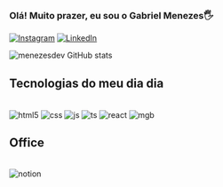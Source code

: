 ### Olá! Muito prazer, eu sou o Gabriel Menezes🖐️

[![Instagram](https://img.shields.io/badge/Instagram-E4405F?style=for-the-badge&logo=instagram&logoColor=white)](https://www.instagram.com/gaab.riielll/?next=%2F)
[![LinkedIn](https://img.shields.io/badge/LinkedIn-0077B5?style=for-the-badge&logo=linkedin&logoColor=white)](https://www.linkedin.com/in/gabriel-menezesdev/)

![menezesdev GitHub stats](https://github-readme-stats.vercel.app/api?username=menezesdev&show_icons=true&theme=tokyonight)

## Tecnologias do meu dia dia 

<div style="display: inline-block"></br>
    <img align="center"alt="html5" src="https://img.shields.io/badge/HTML5-E34F26?style=for-the-badge&logo=html5&logoColor=white "/>
        <img align="center"alt="css" src="    https://img.shields.io/badge/CSS3-1572B6?style=for-the-badge&logo=css3&logoColor=white"/>
        <img align="center"alt="js" src="https://img.shields.io/badge/JavaScript-F7DF1E?style=for-the-badge&logo=javascript&logoColor=blacke"/>
        <img align="center"alt="ts" src="https://img.shields.io/badge/TypeScript-007ACC?style=for-the-badge&logo=typescript&logoColor=white"/>
        <img align="center"alt="react" src="https://img.shields.io/badge/React-20232A?style=for-the-badge&logo=react&logoColor=61DAFB"/>
        <img align="center"alt="mgb" src="https://img.shields.io/badge/MongoDB-4EA94B?style=for-the-badge&logo=mongodb&logoColor=white"/>
</div>


## Office

<div style="display: inline-block"></br>
    <img align="center"alt="notion" src="https://img.shields.io/badge/Notion-000000?style=for-the-badge&logo=notion&logoColor=white"/>
